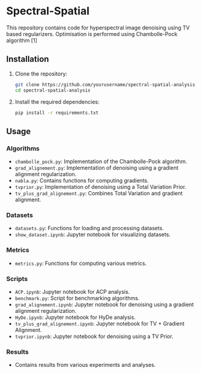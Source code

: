 # Spectral-Spatial 

This repository contains code for hyperspectral image denoising using TV based regularizers. Optimisation is performed using Chambolle-Pock algorithm [1]

## Installation

1. Clone the repository:
    ```sh
    git clone https://github.com/yourusername/spectral-spatial-analysis.git
    cd spectral-spatial-analysis
    ```

2. Install the required dependencies:
    ```sh
    pip install -r requirements.txt
    ```

## Usage

### Algorithms

- `chambolle_pock.py`: Implementation of the Chambolle-Pock algorithm.
- `grad_alignement.py`: Implementation of denoising using a gradient alignment regularization.
- `nabla.py`: Contains functions for computing gradients.
- `tvprior.py`: Implementation of denoising using a Total Variation Prior.
- `tv_plus_grad_alignement.py`: Combines Total Variation and gradient alignment.

### Datasets

- `datasets.py`: Functions for loading and processing datasets.
- `show_dataset.ipynb`: Jupyter notebook for visualizing datasets.

### Metrics

- `metrics.py`: Functions for computing various metrics.

### Scripts

- `ACP.ipynb`: Jupyter notebook for ACP analysis.
- `benchmark.py`: Script for benchmarking algorithms.
- `grad_alignement.ipynb`: Jupyter notebook for denoising using a gradient alignment regularization.
- `HyDe.ipynb`: Jupyter notebook for HyDe analysis.
- `tv_plus_grad_alignement.ipynb`: Jupyter notebook for TV + Gradient Alignment.
- `tvprior.ipynb`: Jupyter notebook for denoising using a TV Prior.

### Results
- Contains results from various experiments and analyses.

